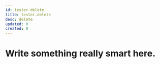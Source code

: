 ```yaml
---
id: tester.delete
title: tester.delete
desc: delete
updated: 0
created: 0
---
```

# Write something really smart here.
